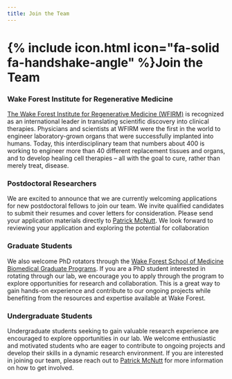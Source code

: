 ```yaml
---
title: Join the Team
---
```


# {% include icon.html icon="fa-solid fa-handshake-angle" %}Join the Team

### Wake Forest Institute for Regenerative  Medicine

[The Wake Forest Institute for Regenerative Medicine (WFIRM)]( {%https://school.wakehealth.edu/research/institutes-and-centers/wake-forest-institute-for-regenerative-medicine/%} ) is recognized as an international leader in translating scientific discovery into clinical therapies. Physicians and scientists at WFIRM were the first in the world to engineer laboratory-grown organs that were successfully implanted into humans. Today, this interdisciplinary team that numbers about 400 is working to engineer more than 40 different replacement tissues and organs, and to develop healing cell therapies – all with the goal to cure, rather than merely treat, disease. 

### Postdoctoral Researchers

We are excited to announce that we are currently welcoming applications for new postdoctoral fellows to join our team. We invite qualified candidates to submit their resumes and cover letters for consideration. Please send your application materials directly to [Patrick McNutt](https://profiles.wakehealth.edu/display/person/pmcnutt/). We look forward to reviewing your application and exploring the potential for collaboration

### Graduate Students

We also welcome PhD rotators through the [Wake Forest School of Medicine Biomedical Graduate Programs](https://school.wakehealth.edu/education-and-training/graduate-programs/). If you are a PhD student interested in rotating through our lab, we encourage you to apply through the program to explore opportunities for research and collaboration. This is a great way to gain hands-on experience and contribute to our ongoing projects while benefiting from the resources and expertise available at Wake Forest.

### Undergraduate Students

Undergraduate students seeking to gain valuable research experience are encouraged to explore opportunities in our lab. We welcome enthusiastic and motivated students who are eager to contribute to ongoing projects and develop their skills in a dynamic research environment. If you are interested in joining our team, please reach out to [Patrick McNutt]("https://profiles.wakehealth.edu/display/person/pmcnutt") for more information on how to get involved.
